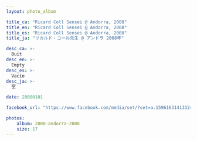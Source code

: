 ```yaml
---
layout: photo_album

title_ca: "Ricard Coll Sensei @ Andorra, 2008"
title_en: "Ricard Coll Sensei @ Andorra, 2008"
title_es: "Ricard Coll Sensei @ Andorra, 2008"
title_ja: "リカルド・コール先生 @ アンドラ 2008年"

desc_ca: >-
  Buit
desc_en: >-
  Empty
desc_es: >-
  Vacío
desc_ja: >-
  空

date: 20080101

facebook_url: "https://www.facebook.com/media/set/?set=a.159616314133247"

photos:
    album: 2008-andorra-2008
    size: 17
---
```

